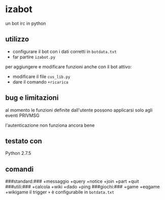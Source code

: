 izabot
======

un bot irc in python

utilizzo
-
- configurare il bot con i dati corretti in `botdata.txt`
- far partire `izabot.py`

per aggiungere e modificare funzioni anche con il bot attivo:
- modificare il file `cus_lib.py`
- dare il comando `+ricarica`

bug e limitazioni
-
al momento le funzioni definite dall'utente possono applicarsi solo agli eventi PRIVMSG

l'autenticazione non funziona ancora bene

testato con
-
Python 2.7.5

comandi
-
###standard:### +messaggio +query +notice +join +part +quit
###utili:### +calcola +wiki +dado +ping
###giochi:### +game +eqgame +wikigame
il trigger `+` è configurabile in `botdata.txt`
